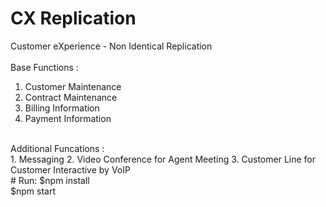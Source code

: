 # CX Replication
Customer eXperience - Non Identical Replication <br />
<br />
Base Functions : <br />
1. Customer Maintenance <br />
2. Contract Maintenance <br />
3. Billing Information <br />
4. Payment Information <br />
<br />
Additional Funcations : <br />
1. Messaging
2. Video Conference for Agent Meeting
3. Customer Line for Customer Interactive by VoIP
<br />
# Run:
  $npm install <br />
  $npm start <br />
